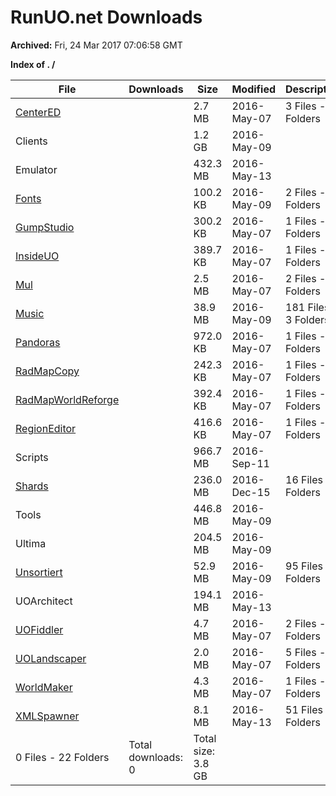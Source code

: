 # RunUO.net Downloads #

**Archived:** Fri, 24 Mar 2017 07:06:58 GMT

**Index of . /**

| File |Downloads |Size |Modified |Description |
| ---- |  ---- |  ---- |  ---- |  ---- |
| [CenterED](../Downloads.RunUO.net/CenterED/) | |2.7 MB |2016-May-07 | 3 Files - 0 Folders |
| Clients | |1.2 GB |2016-May-09 | |
| Emulator | |432.3 MB |2016-May-13 | |
| [Fonts](../Downloads.RunUO.net/Fonts/) | |100.2 KB |2016-May-09 | 2 Files - 0 Folders |
| [GumpStudio](../Downloads.RunUO.net/GumpStudio/) | |300.2 KB |2016-May-07 | 1 Files - 0 Folders |
| [InsideUO](../Downloads.RunUO.net/InsideUO/) | |389.7 KB |2016-May-07 | 1 Files - 0 Folders |
| [Mul](../Downloads.RunUO.net/Mul/) | |2.5 MB |2016-May-07 | 2 Files - 0 Folders |
| [Music](../Downloads.RunUO.net/Music/) | |38.9 MB |2016-May-09 | 181 Files - 3 Folders |
| [Pandoras](../Downloads.RunUO.net/Pandoras/) | |972.0 KB |2016-May-07 | 1 Files - 0 Folders |
| [RadMapCopy](../Downloads.RunUO.net/RadMapCopy/) | |242.3 KB |2016-May-07 | 1 Files - 0 Folders |
| [RadMapWorldReforge](../Downloads.RunUO.net/RadMapWorldReforge/) | |392.4 KB |2016-May-07 | 1 Files - 0 Folders |
| [RegionEditor](../Downloads.RunUO.net/RegionEditor/) | |416.6 KB |2016-May-07 | 1 Files - 0 Folders |
| Scripts | |966.7 MB |2016-Sep-11 | |
| [Shards](../Downloads.RunUO.net/Shards/) | |236.0 MB |2016-Dec-15 | 16 Files - 1 Folders |
| Tools | |446.8 MB |2016-May-09 | |
| Ultima | |204.5 MB |2016-May-09 | |
| [Unsortiert](../Downloads.RunUO.net/Unsortiert/) | |52.9 MB |2016-May-09 | 95 Files - 0 Folders |
| UOArchitect | |194.1 MB |2016-May-13 | |
| [UOFiddler](../Downloads.RunUO.net/UOFiddler/) | |4.7 MB |2016-May-07 | 2 Files - 0 Folders |
| [UOLandscaper](../Downloads.RunUO.net/UOLandscaper/) | |2.0 MB |2016-May-07 | 5 Files - 0 Folders |
| [WorldMaker](../Downloads.RunUO.net/WorldMaker/) | |4.3 MB |2016-May-07 | 1 Files - 0 Folders |
| [XMLSpawner](../Downloads.RunUO.net/XMLSpawner/) | |8.1 MB |2016-May-13 | 51 Files - 0 Folders |
| 0 Files - 22 Folders |Total downloads: 0 |Total size: 3.8 GB | | |
